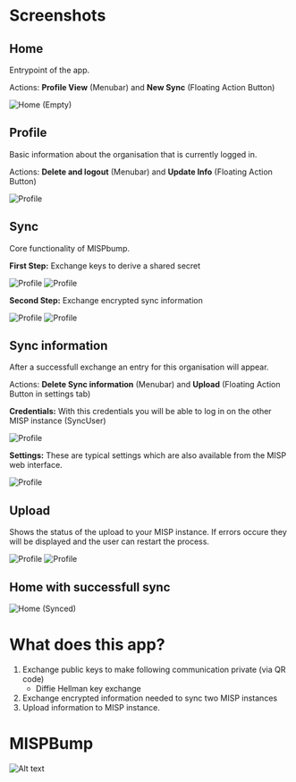 # Screenshots

## Home
Entrypoint of the app.

Actions: **Profile View** (Menubar) and **New Sync** (Floating Action Button)

![Home (Empty)](./screenshots/mispbump-home-0.png)

## Profile
Basic information about the organisation that is currently logged in.

Actions: **Delete and logout** (Menubar) and **Update Info** (Floating Action Button)

![Profile](./screenshots/mispbump-profile.png)

## Sync

Core functionality of MISPbump.

**First Step:** Exchange keys to derive a shared secret

![Profile](./screenshots/mispbump-sync-0.png)
![Profile](./screenshots/mispbump-sync-1.png)

**Second Step:** Exchange encrypted sync information

![Profile](./screenshots/mispbump-sync-2.png)
![Profile](./screenshots/mispbump-sync-3.png)

## Sync information

After a successfull exchange an entry for this organisation will appear.

Actions: **Delete Sync information** (Menubar) and **Upload** (Floating Action Button in settings tab)

**Credentials:** With this credentials you will be able to log in on the other MISP instance (SyncUser)

![Profile](./screenshots/mispbump-sync-info-credentials.png)

**Settings:** These are typical settings which are also available from the MISP web interface.

![Profile](./screenshots/mispbump-sync-info-settings.png)

## Upload

Shows the status of the upload to your MISP instance.
If errors occure they will be displayed and the user can restart the process.

![Profile](./screenshots/mispbump-upload-1.png)
![Profile](./screenshots/mispbump-upload-2.png)

## Home with successfull sync

![Home (Synced)](./screenshots/mispbump-home.png)


# What does this app?
1. Exchange public keys to make following communication private (via QR code)
    + Diffie Hellman key exchange
2. Exchange encrypted information needed to sync two MISP instances
3. Upload information to MISP instance.

# MISPBump
![Alt text](./poster/mispbump.png)

